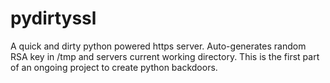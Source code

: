 # pydirtyssl
A quick and dirty python powered https server. Auto-generates random RSA key in /tmp and servers current working directory. This is the first part of an ongoing project to create python backdoors.
